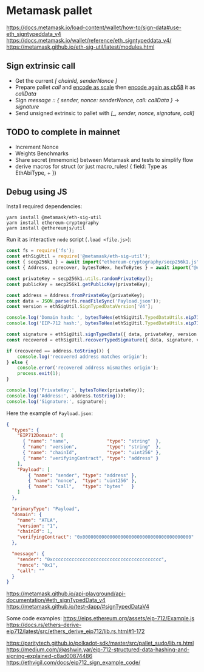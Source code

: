 # Metamask pallet

<https://docs.metamask.io/load-content/wallet/how-to/sign-data#use-eth_signtypeddata_v4>  
<https://docs.metamask.io/wallet/reference/eth_signtypeddata_v4/>  
<https://metamask.github.io/eth-sig-util/latest/modules.html>  

## Sign extrinsic call

- Get the current _[ chainId, senderNonce ]_
- Prepare pallet _call_ and [encode as scale][2] then [encode again as cb58][3] it as _callData_
- Sign _message :: { sender, nonce: senderNonce, call: callData }_ -> _signature_
- Send unsigned extrinsic to pallet with _[\_, sender, nonce, signature, call]_

## TODO to complete in mainnet
- Increment Nonce
- Weights Benchmarks
- Share secret (mnemonic) between Metamask and tests to simplify flow
- derive macros for struct (or just macro\_rules! { field: Type as EthAbiType, + })

## Debug using JS

Install required dependencies:
```shell
yarn install @metamask/eth-sig-util
yarn install ethereum-cryptography
yarn install @ethereumjs/util
```

Run it as interactive `node` script (`.load <file.js>`):
```js
const fs = require('fs');
const ethSigUtil = require('@metamask/eth-sig-util');
const { secp256k1 } = await import("ethereum-cryptography/secp256k1.js");
const { Address, ecrecover, bytesToHex, hexToBytes } = await import("@ethereumjs/util");

const privateKey = secp256k1.utils.randomPrivateKey();
const publicKey = secp256k1.getPublicKey(privateKey);

const address = Address.fromPrivateKey(privateKey);
const data = JSON.parse(fs.readFileSync('Payload.json'));
const version = ethSigUtil.SignTypedDataVersion['V4'];

console.log('Domain hash: ', bytesToHex(ethSigUtil.TypedDataUtils.eip712DomainHash(data, version)));
console.log('EIP-712 hash:', bytesToHex(ethSigUtil.TypedDataUtils.eip712Hash(data, version)));

const signature = ethSigUtil.signTypedData({ data, privateKey, version });
const recovered = ethSigUtil.recoverTypedSignature({ data, signature, version });

if (recovered == address.toString()) {
    console.log('recovered address matches origin');
} else {
    console.error('recovered address mismathes origin');
    process.exit(1);
}

console.log('PrivateKey:', bytesToHex(privateKey));
console.log('Address:', address.toString());
console.log('Signature:', signature);
```

Here the example of `Payload.json`:
```json
{
  "types": {
    "EIP712Domain": [
      { "name": "name",              "type": "string"  },
      { "name": "version",           "type": "string"  },
      { "name": "chainId",           "type": "uint256" },
      { "name": "verifyingContract", "type": "address" }
    ],
    "Payload": [
        { "name": "sender", "type": "address" },
        { "name": "nonce",  "type": "uint256" },
        { "name": "call",   "type": "bytes"   }
    ]
  },

  "primaryType": "Payload",
  "domain": {
    "name": "ATLA",
    "version": "1",
    "chainId": 1,
    "verifyingContract": "0x0000000000000000000000000000000000000000"
  },

  "message": {
    "sender": "0xcccccccccccccccccccccccccccccccccccccccc",
    "nonce": "0x1",
    "call": ""
  }
}
```


[1]: https://eips.ethereum.org/EIPS/eip-712 'EIP-712'
[2]: https://docs.substrate.io/reference/scale-codec/ 'SCALE'
[3]: https://support.avax.network/en/articles/4587395-what-is-cb58 'CB58'


<https://metamask.github.io/api-playground/api-documentation/#eth_signTypedData_v4>  
<https://metamask.github.io/test-dapp/#signTypedDataV4>  

Some code examples:
<https://eips.ethereum.org/assets/eip-712/Example.js>  
<https://docs.rs/ethers-derive-eip712/latest/src/ethers_derive_eip712/lib.rs.html#1-172>  

<https://paritytech.github.io/polkadot-sdk/master/src/pallet_sudo/lib.rs.html>  
<https://medium.com/@ashwin.yar/eip-712-structured-data-hashing-and-signing-explained-c8ad00874486>  
<https://ethvigil.com/docs/eip712_sign_example_code/>  
